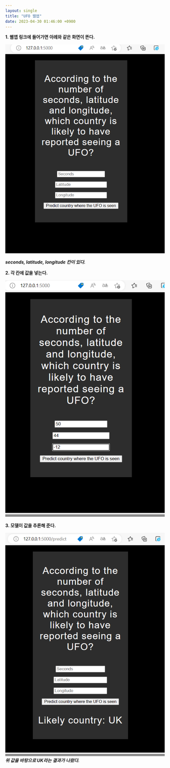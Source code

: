 ```yaml
---
layout: single
title: "UFO 웹앱"
date: 2023-04-30 01:46:00 +0900
---
```

**1. 웹앱 링크에 들어가면 아례와 같은 화면이 뜬다.**

![webapp1](https://raw.githubusercontent.com/StealthBlack66/StealthBlack66.github.io/master/_posts/webapp1.png)

***seconds, latitude, longitude 칸이 있다.***

**2. 각 칸에 값을 넣는다.**

![webapp2](https://raw.githubusercontent.com/StealthBlack66/StealthBlack66.github.io/master/_posts/webapp2.png)

**3. 모델이 값을 추론해 준다.**

![webapp3](https://raw.githubusercontent.com/StealthBlack66/StealthBlack66.github.io/master/_posts/webapp3.png)
***위 값을 바탕으로 UK라는 결과가 나왔다.***
